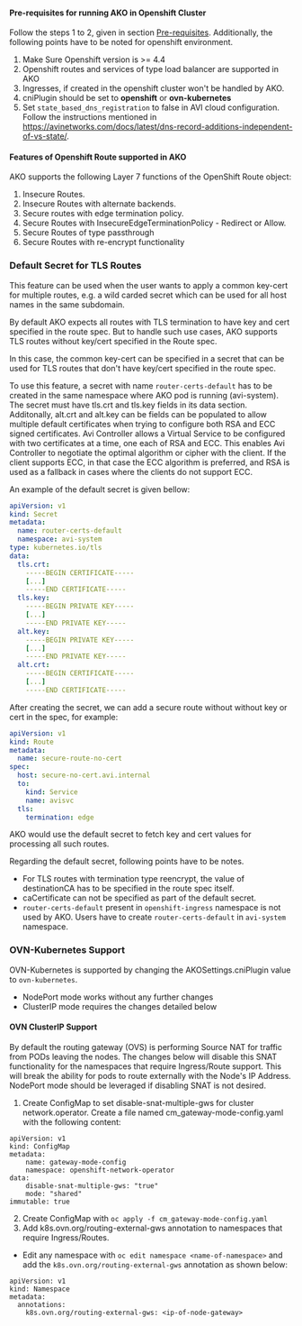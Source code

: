 
#### Pre-requisites for running AKO in Openshift Cluster

Follow the steps 1 to 2, given in section [Pre-requisites](https://github.com/vmware/load-balancer-and-ingress-services-for-kubernetes/blob/master/docs#pre-requisites). Additionally, the following points have to be noted for openshift environment.
1. Make Sure Openshift version is >= 4.4
2. Openshift routes and services of type load balancer are supported in AKO
3. Ingresses, if created in the openshift cluster won't be handled by AKO.
4. cniPlugin should be set to **openshift** or **ovn-kubernetes**
5. Set `state_based_dns_registration` to false in AVI cloud configuration. Follow the instructions mentioned in https://avinetworks.com/docs/latest/dns-record-additions-independent-of-vs-state/.

#### Features of Openshift Route supported in AKO
AKO supports the following Layer 7 functions of the OpenShift Route object:
1. Insecure Routes.
2. Insecure Routes with alternate backends.
3. Secure routes with edge termination policy.
4. Secure Routes with InsecureEdgeTerminationPolicy - Redirect or Allow.
5. Secure Routes of type passthrough
6. Secure Routes with re-encrypt functionality

### Default Secret for TLS Routes

This feature can be used when the user wants to apply a common key-cert for multiple routes, e.g. a wild carded secret which can be used for all host names in the same subdomain. 

By default AKO expects all routes with TLS termination to have key and cert specified in the route spec. But to handle such use cases, AKO supports TLS routes without key/cert specified in the Route spec.

In this case, the common key-cert can be specified in a secret that can be used for TLS routes that don't have key/cert specified in the route spec.

To use this feature, a secret with name `router-certs-default` has to be created in the same namespace where AKO pod is running (avi-system). The secret must have tls.crt and tls.key fields in its data section. Additonally, alt.crt and alt.key can be fields can be populated to allow multiple default certificates when trying to configure both RSA and ECC signed certificates. Avi Controller allows a Virtual Service to be configured with two certificates at a time, one each of RSA and ECC. This enables Avi Controller to negotiate the optimal algorithm or cipher with the client. If the client supports ECC, in that case the ECC algorithm is preferred, and RSA is used as a fallback in cases where the clients do not support ECC.

An example of the default secret is given bellow:

```yaml
apiVersion: v1
kind: Secret
metadata:
  name: router-certs-default
  namespace: avi-system
type: kubernetes.io/tls
data:
  tls.crt: 
    -----BEGIN CERTIFICATE-----
    [...]
    -----END CERTIFICATE-----
  tls.key:
    -----BEGIN PRIVATE KEY-----
    [...]
    -----END PRIVATE KEY-----
  alt.key:
    -----BEGIN PRIVATE KEY-----
    [...]
    -----END PRIVATE KEY-----
  alt.crt:
    -----BEGIN CERTIFICATE-----
    [...]
    -----END CERTIFICATE-----
```

After creating the secret, we can add a secure route without without key or cert in the spec, for example:

```yaml
apiVersion: v1
kind: Route
metadata:
  name: secure-route-no-cert
spec:
  host: secure-no-cert.avi.internal
  to:
    kind: Service
    name: avisvc
  tls:
    termination: edge
```

AKO would use the default secret to fetch key and cert values for processing all such routes.

Regarding the default secret, following points have to be notes.
- For TLS routes with termination type reencrypt, the value of destinationCA has to be specified in the route spec itself.
- caCertificate can not be specified as part of the default secret.
- `router-certs-default` present in `openshift-ingress` namespace is not used by AKO. Users have to create `router-certs-default` in `avi-system` namespace.

### OVN-Kubernetes Support
OVN-Kubernetes is supported by changing the AKOSettings.cniPlugin value to `ovn-kubernetes`. 

- NodePort mode works without any further changes
- ClusterIP mode requires the changes detailed below

#### OVN ClusterIP Support
By default the routing gateway (OVS) is performing Source NAT for traffic from PODs leaving the nodes. The changes below will disable this SNAT functionality for the namespaces that require Ingress/Route support. This will break the ability for pods to route externally with the Node's IP Address. NodePort mode should be leveraged if disabling SNAT is not desired.

1. Create ConfigMap to set disable-snat-multiple-gws for cluster network.operator. Create a file named cm_gateway-mode-config.yaml with the following content:
```
apiVersion: v1
kind: ConfigMap
metadata:
    name: gateway-mode-config
    namespace: openshift-network-operator
data:
    disable-snat-multiple-gws: "true"
    mode: "shared"
immutable: true
```
2. Create ConfigMap with `oc apply -f cm_gateway-mode-config.yaml`
3. Add k8s.ovn.org/routing-external-gws annotation to namespaces that require Ingress/Routes.
- Edit any namespace with `oc edit namespace <name-of-namespace>` and add the `k8s.ovn.org/routing-external-gws` annotation as shown below:
``` 
apiVersion: v1
kind: Namespace
metadata:
  annotations:
    k8s.ovn.org/routing-external-gws: <ip-of-node-gateway>
```